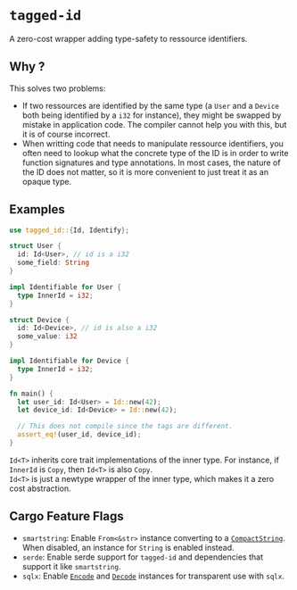# `tagged-id`

A zero-cost wrapper adding type-safety to ressource identifiers.

## Why ?
This solves two problems:
- If two ressources are identified by the same type (a `User` and a `Device` both being identified by a `i32` for instance), they might be swapped by mistake in application code. The compiler cannot help you with this, but it is of course incorrect.
- When writting code that needs to manipulate ressource identifiers, you often need to lookup what the concrete type of the ID is in order to write function signatures and type annotations. In most cases, the nature of the ID does not matter, so it is more convenient to just treat it as an opaque type.
  
## Examples
```rust compile_fail
use tagged_id::{Id, Identify};

struct User {
  id: Id<User>, // id is a i32
  some_field: String
}

impl Identifiable for User {
  type InnerId = i32;
}

struct Device {
  id: Id<Device>, // id is also a i32
  some_value: i32
}

impl Identifiable for Device {
  type InnerId = i32;
}

fn main() {
  let user_id: Id<User> = Id::new(42);
  let device_id: Id<Device> = Id::new(42);

  // This does not compile since the tags are different.
  assert_eq!(user_id, device_id);
}
```


`Id<T>` inherits core trait implementations of the inner type. For instance, if `InnerId` is `Copy`, then `Id<T>` is also `Copy`. \
`Id<T>` is just a newtype wrapper of the inner type, which makes it a zero cost abstraction.

## Cargo Feature Flags
- `smartstring`: Enable `From<&str>` instance converting to a [`CompactString`](https://docs.rs/smartstring/latest/smartstring/alias/type.CompactString.html). When disabled, an instance for `String` is enabled instead.
- `serde`: Enable serde support for `tagged-id` and dependencies that support it like `smartstring`.
- `sqlx`: Enable [`Encode`](https://docs.rs/sqlx/latest/sqlx/trait.Encode.html) and [`Decode`](https://docs.rs/sqlx/latest/sqlx/trait.Decode.html) instances for transparent use with `sqlx`.

